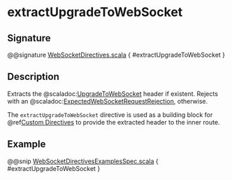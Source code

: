 # extractUpgradeToWebSocket

## Signature

@@signature [WebSocketDirectives.scala](../../../../../../../../../akka-http/src/main/scala/akka/http/scaladsl/server/directives/WebSocketDirectives.scala) { #extractUpgradeToWebSocket }

## Description

Extracts the @scaladoc:[UpgradeToWebSocket](akka.http.scaladsl.model.ws.UpgradeToWebSocket) header if existent. Rejects with an @scaladoc:[ExpectedWebSocketRequestRejection](akka.http.scaladsl.server.ExpectedWebSocketRequestRejection), otherwise.

The `extractUpgradeToWebSocket` directive is used as a building block for @ref[Custom Directives](../custom-directives.md#custom-directives) to provide the extracted header to the inner route.

## Example

@@snip [WebSocketDirectivesExamplesSpec.scala](../../../../../../../test/scala/docs/http/scaladsl/server/directives/WebSocketDirectivesExamplesSpec.scala) { #extractUpgradeToWebSocket }
